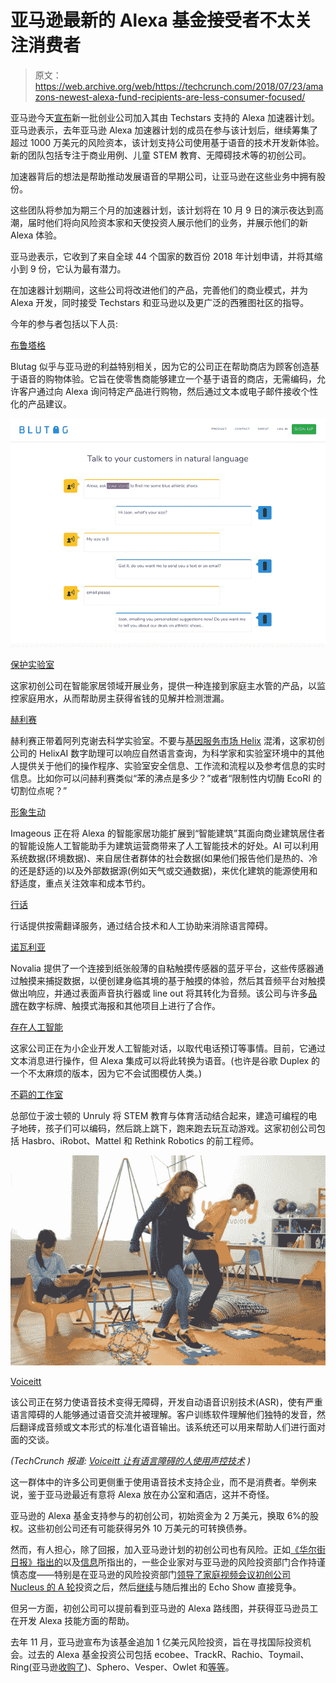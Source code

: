 # 亚马逊最新的 Alexa 基金接受者不太关注消费者

> 原文：<https://web.archive.org/web/https://techcrunch.com/2018/07/23/amazons-newest-alexa-fund-recipients-are-less-consumer-focused/>

亚马逊今天[宣布](https://web.archive.org/web/20230306075223/https://developer.amazon.com/blogs/alexa/post/bbb4fc90-a671-4b47-a002-78c70b751fde/announcing-the-2018-alexa-accelerator-class)新一批创业公司加入其由 Techstars 支持的 Alexa 加速器计划。亚马逊表示，去年亚马逊 Alexa 加速器计划的成员在参与该计划后，继续筹集了超过 1000 万美元的风险资本，该计划支持公司使用基于语音的技术开发新体验。新的团队包括专注于商业用例、儿童 STEM 教育、无障碍技术等的初创公司。

加速器背后的想法是帮助推动发展语音的早期公司，让亚马逊在这些业务中拥有股份。

这些团队将参加为期三个月的加速器计划，该计划将在 10 月 9 日的演示夜达到高潮，届时他们将向风险资本家和天使投资人展示他们的业务，并展示他们的新 Alexa 体验。

亚马逊表示，它收到了来自全球 44 个国家的数百份 2018 年计划申请，并将其缩小到 9 份，它认为最有潜力。

在加速器计划期间，这些公司将改进他们的产品，完善他们的商业模式，并为 Alexa 开发，同时接受 Techstars 和亚马逊以及更广泛的西雅图社区的指导。

今年的参与者包括以下人员:

[布鲁塔格](https://web.archive.org/web/20230306075223/https://blu.ai/)

Blutag 似乎与亚马逊的利益特别相关，因为它的公司正在帮助商店为顾客创造基于语音的购物体验。它旨在使零售商能够建立一个基于语音的商店，无需编码，允许客户通过向 Alexa 询问特定产品进行购物，然后通过文本或电子邮件接收个性化的产品建议。

![](img/8739e8d494ed2066f4e2a63c4f3dac1b.png)

[保护实验室](https://web.archive.org/web/20230306075223/https://www.conservationlabsinc.com/)

这家初创公司在智能家居领域开展业务，提供一种连接到家庭主水管的产品，以监控家庭用水，从而帮助房主获得省钱的见解并检测泄漏。

[赫利赛](https://web.archive.org/web/20230306075223/http://www.helix.ai/)

赫利赛正带着阿列克谢去科学实验室。不要与[基因服务市场 Helix](https://web.archive.org/web/20230306075223/https://techcrunch.com/2018/03/01/helix-holds-first-close-on-a-planned-200-million-investment-in-its-genetic-services-marketplace/) 混淆，这家初创公司的 HelixAI 数字助理可以响应自然语言查询，为科学家和实验室环境中的其他人提供关于他们的操作程序、实验室安全信息、工作流和流程以及参考信息的实时信息。比如你可以问赫利赛类似“苯的沸点是多少？”或者“限制性内切酶 EcoRI 的切割位点呢？”

[形象生动](https://web.archive.org/web/20230306075223/https://www.imageous.io/)

Imageous 正在将 Alexa 的智能家居功能扩展到“智能建筑”其面向商业建筑居住者的智能设施人工智能助手为建筑运营商带来了人工智能技术的好处。AI 可以利用系统数据(环境数据)、来自居住者群体的社会数据(如果他们报告他们是热的、冷的还是舒适的)以及外部数据源(例如天气或交通数据)，来优化建筑的能源使用和舒适度，重点关注效率和成本节约。

[行话](https://web.archive.org/web/20230306075223/https://jargon.com/)

行话提供按需翻译服务，通过结合技术和人工协助来消除语言障碍。

[诺瓦利亚](https://web.archive.org/web/20230306075223/http://www.novalia.co.uk/)

Novalia 提供了一个连接到纸张般薄的自粘触摸传感器的蓝牙平台，这些传感器通过触摸来捕捉数据，以便创建身临其境的基于触摸的体验，然后其音频平台对触摸做出响应，并通过表面声音执行器或 line out 将其转化为音频。该公司与许多[品牌](https://web.archive.org/web/20230306075223/http://www.novalia.co.uk/contact/)在数字标牌、触摸式海报和其他项目上进行了合作。

[存在人工智能](https://web.archive.org/web/20230306075223/https://www.presence.ai/)

这家公司正在为小企业开发人工智能对话，以取代电话预订等事情。目前，它通过文本消息进行操作，但 Alexa 集成可以将此转换为语音。(也许是谷歌 Duplex 的一个不太麻烦的版本，因为它不会试图模仿人类。)

[不羁的工作室](https://web.archive.org/web/20230306075223/https://www.unruly-studios.com/)

总部位于波士顿的 Unruly 将 STEM 教育与体育活动结合起来，建造可编程的电子地砖，孩子们可以编码，然后跳上跳下，跑来跑去玩互动游戏。这家初创公司包括 Hasbro、iRobot、Mattel 和 Rethink Robotics 的前工程师。

![](img/b68db26881e105cdd4883d775504095e.png)

[Voiceitt](https://web.archive.org/web/20230306075223/http://www.voiceitt.com/)

该公司正在努力使语音技术变得无障碍，开发自动语音识别技术(ASR)，使有严重语言障碍的人能够通过语音交流并被理解。客户训练软件理解他们独特的发音，然后翻译成音频或文本形式的标准化语音输出。该系统还可以用来帮助人们进行面对面的交谈。

*(TechCrunch 报道: [Voiceitt 让有语言障碍的人使用声控技术](https://web.archive.org/web/20230306075223/https://techcrunch.com/2017/06/01/voiceitt-lets-people-with-speech-impairments-use-voice-controlled-technology/) )*

这一群体中的许多公司更侧重于使用语音技术支持企业，而不是消费者。举例来说，鉴于亚马逊最近有意将 Alexa 放在办公室和酒店，这并不奇怪。

亚马逊的 Alexa 基金支持参与的初创公司，初始资金为 2 万美元，换取 6%的股权。这些初创公司还有可能获得另外 10 万美元的可转换债券。

然而，有人担心，除了回报，加入亚马逊计划的初创公司也有风险。正如[《华尔街日报》指出的](https://web.archive.org/web/20230306075223/https://www.wsj.com/articles/startups-weigh-pros-cons-of-alexa-fund-1503919800)以及[信息](https://web.archive.org/web/20230306075223/https://www.theinformation.com/articles/risks-for-startups-taking-money-from-amazons-alexa-fund)所指出的，一些企业家对与亚马逊的风险投资部门合作持谨慎态度——特别是在亚马逊的风险投资部门[领导了家庭视频会议初创公司 Nucleus 的 A 轮](https://web.archive.org/web/20230306075223/https://techcrunch.com/2016/09/21/nucleus-raises-5-6m-in-series-a-funding-led-by-amazons-alexa-fund/)投资之后，然后[继续](https://web.archive.org/web/20230306075223/https://techcrunch.com/2017/05/09/hey-walmart-heres-the-startup-that-inspired-the-thing-amazon-just-launched/)与随后推出的 Echo Show 直接竞争。

但另一方面，初创公司可以提前看到亚马逊的 Alexa 路线图，并获得亚马逊员工在开发 Alexa 技能方面的帮助。

去年 11 月，亚马逊宣布为该基金追加 1 亿美元风险投资，旨在寻找国际投资机会。过去的 Alexa 基金投资公司包括 ecobee、TrackR、Rachio、Toymail、Ring(亚马逊[收购了](https://web.archive.org/web/20230306075223/https://techcrunch.com/2018/02/27/amazon-is-buying-smart-doorbell-maker-ring/))、Sphero、Vesper、Owlet 和[等等](https://web.archive.org/web/20230306075223/https://developer.amazon.com/alexa-fund)。